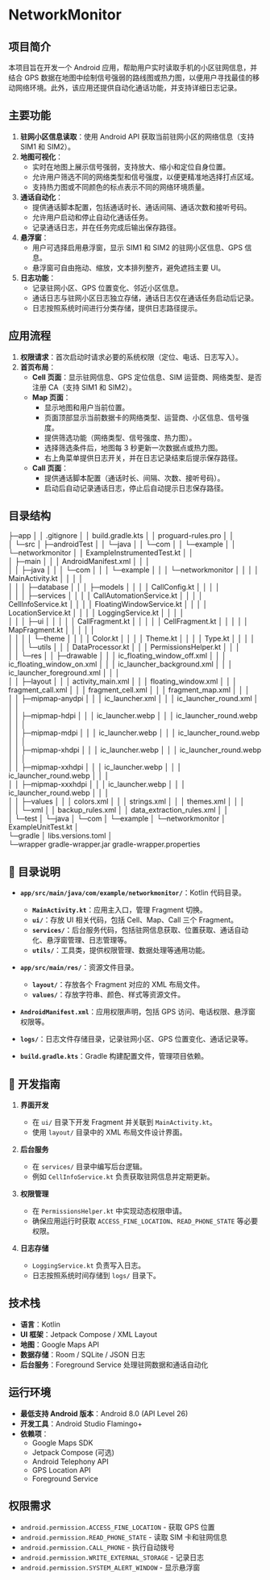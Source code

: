 # NetworkMonitor

## 项目简介
本项目旨在开发一个 Android 应用，帮助用户实时读取手机的小区驻网信息，并结合 GPS 数据在地图中绘制信号强弱的路线图或热力图，以便用户寻找最佳的移动网络环境。此外，该应用还提供自动化通话功能，并支持详细日志记录。

## 主要功能
1. **驻网小区信息读取**：使用 Android API 获取当前驻网小区的网络信息（支持 SIM1 和 SIM2）。
2. **地图可视化**：
   - 实时在地图上展示信号强弱，支持放大、缩小和定位自身位置。
   - 允许用户筛选不同的网络类型和信号强度，以便更精准地选择打点区域。
   - 支持热力图或不同颜色的标点表示不同的网络环境质量。
3. **通话自动化**：
   - 提供通话脚本配置，包括通话时长、通话间隔、通话次数和接听号码。
   - 允许用户启动和停止自动化通话任务。
   - 记录通话日志，并在任务完成后输出保存路径。
4. **悬浮窗**：
   - 用户可选择启用悬浮窗，显示 SIM1 和 SIM2 的驻网小区信息、GPS 信息。
   - 悬浮窗可自由拖动、缩放，文本排列整齐，避免遮挡主要 UI。
5. **日志功能**：
   - 记录驻网小区、GPS 位置变化、邻近小区信息。
   - 通话日志与驻网小区日志独立存储，通话日志仅在通话任务启动后记录。
   - 日志按照系统时间进行分类存储，提供日志路径提示。

## 应用流程
1. **权限请求**：首次启动时请求必要的系统权限（定位、电话、日志写入）。
2. **首页布局**：
   - **Cell 页面**：显示驻网信息、GPS 定位信息、SIM 运营商、网络类型、是否注册 CA（支持 SIM1 和 SIM2）。
   - **Map 页面**：
     - 显示地图和用户当前位置。
     - 页面顶部显示当前数据卡的网络类型、运营商、小区信息、信号强度。
     - 提供筛选功能（网络类型、信号强度、热力图）。
     - 选择筛选条件后，地图每 3 秒更新一次数据点或热力图。
     - 右上角菜单提供日志开关，并在日志记录结束后提示保存路径。
   - **Call 页面**：
     - 提供通话脚本配置（通话时长、间隔、次数、接听号码）。
     - 启动后自动记录通话日志，停止后自动提示日志保存路径。

## 目录结构
├─app
│  │  .gitignore
│  │  build.gradle.kts
│  │  proguard-rules.pro
│  │  
│  └─src
│      ├─androidTest
│      │  └─java
│      │      └─com
│      │          └─example
│      │              └─networkmonitor
│      │                      ExampleInstrumentedTest.kt
│      │                      
│      ├─main
│      │  │  AndroidManifest.xml
│      │  │  
│      │  ├─java
│      │  │  └─com
│      │  │      └─example
│      │  │          └─networkmonitor
│      │  │              │  MainActivity.kt
│      │  │              │  
│      │  │              ├─database
│      │  │              ├─models
│      │  │              │      CallConfig.kt
│      │  │              │      
│      │  │              ├─services
│      │  │              │      CallAutomationService.kt
│      │  │              │      CellInfoService.kt
│      │  │              │      FloatingWindowService.kt
│      │  │              │      LocationService.kt
│      │  │              │      LoggingService.kt
│      │  │              │      
│      │  │              ├─ui
│      │  │              │  │  CallFragment.kt
│      │  │              │  │  CellFragment.kt
│      │  │              │  │  MapFragment.kt
│      │  │              │  │  
│      │  │              │  └─theme
│      │  │              │          Color.kt
│      │  │              │          Theme.kt
│      │  │              │          Type.kt
│      │  │              │          
│      │  │              └─utils
│      │  │                      DataProcessor.kt
│      │  │                      PermissionsHelper.kt
│      │  │                      
│      │  └─res
│      │      ├─drawable
│      │      │      ic_floating_window_off.xml
│      │      │      ic_floating_window_on.xml
│      │      │      ic_launcher_background.xml
│      │      │      ic_launcher_foreground.xml
│      │      │      
│      │      ├─layout
│      │      │      activity_main.xml
│      │      │      floating_window.xml
│      │      │      fragment_call.xml
│      │      │      fragment_cell.xml
│      │      │      fragment_map.xml
│      │      │      
│      │      ├─mipmap-anydpi
│      │      │      ic_launcher.xml
│      │      │      ic_launcher_round.xml
│      │      │      
│      │      ├─mipmap-hdpi
│      │      │      ic_launcher.webp
│      │      │      ic_launcher_round.webp
│      │      │      
│      │      ├─mipmap-mdpi
│      │      │      ic_launcher.webp
│      │      │      ic_launcher_round.webp
│      │      │      
│      │      ├─mipmap-xhdpi
│      │      │      ic_launcher.webp
│      │      │      ic_launcher_round.webp
│      │      │      
│      │      ├─mipmap-xxhdpi
│      │      │      ic_launcher.webp
│      │      │      ic_launcher_round.webp
│      │      │      
│      │      ├─mipmap-xxxhdpi
│      │      │      ic_launcher.webp
│      │      │      ic_launcher_round.webp
│      │      │      
│      │      ├─values
│      │      │      colors.xml
│      │      │      strings.xml
│      │      │      themes.xml
│      │      │      
│      │      └─xml
│      │              backup_rules.xml
│      │              data_extraction_rules.xml
│      │              
│      └─test
│          └─java
│              └─com
│                  └─example
│                      └─networkmonitor
│                              ExampleUnitTest.kt
│                              
└─gradle
    │  libs.versions.toml
    │  
    └─wrapper
            gradle-wrapper.jar
            gradle-wrapper.properties
            

            

            


## 📌 目录说明
- **`app/src/main/java/com/example/networkmonitor/`**：Kotlin 代码目录。
  - **`MainActivity.kt`**：应用主入口，管理 Fragment 切换。
  - **`ui/`**：存放 UI 相关代码，包括 Cell、Map、Call 三个 Fragment。
  - **`services/`**：后台服务代码，包括驻网信息获取、位置获取、通话自动化、悬浮窗管理、日志管理等。
  - **`utils/`**：工具类，提供权限管理、数据处理等通用功能。

- **`app/src/main/res/`**：资源文件目录。
  - **`layout/`**：存放各个 Fragment 对应的 XML 布局文件。
  - **`values/`**：存放字符串、颜色、样式等资源文件。

- **`AndroidManifest.xml`**：应用权限声明，包括 GPS 访问、电话权限、悬浮窗权限等。

- **`logs/`**：日志文件存储目录，记录驻网小区、GPS 位置变化、通话记录等。

- **`build.gradle.kts`**：Gradle 构建配置文件，管理项目依赖。

## 🎯 开发指南
1. **界面开发**
   - 在 `ui/` 目录下开发 Fragment 并关联到 `MainActivity.kt`。
   - 使用 `layout/` 目录中的 XML 布局文件设计界面。

2. **后台服务**
   - 在 `services/` 目录中编写后台逻辑。
   - 例如 `CellInfoService.kt` 负责获取驻网信息并定期更新。

3. **权限管理**
   - 在 `PermissionsHelper.kt` 中实现动态权限申请。
   - 确保应用运行时获取 `ACCESS_FINE_LOCATION`、`READ_PHONE_STATE` 等必要权限。

4. **日志存储**
   - `LoggingService.kt` 负责写入日志。
   - 日志按照系统时间存储到 `logs/` 目录下。


## 技术栈
- **语言**：Kotlin
- **UI 框架**：Jetpack Compose / XML Layout
- **地图**：Google Maps API
- **数据存储**：Room / SQLite / JSON 日志
- **后台服务**：Foreground Service 处理驻网数据和通话自动化

## 运行环境
- **最低支持 Android 版本**：Android 8.0 (API Level 26)
- **开发工具**：Android Studio Flamingo+
- **依赖项**：
  - Google Maps SDK
  - Jetpack Compose (可选)
  - Android Telephony API
  - GPS Location API
  - Foreground Service

## 权限需求
- `android.permission.ACCESS_FINE_LOCATION` - 获取 GPS 位置
- `android.permission.READ_PHONE_STATE` - 读取 SIM 卡和驻网信息
- `android.permission.CALL_PHONE` - 执行自动拨号
- `android.permission.WRITE_EXTERNAL_STORAGE` - 记录日志
- `android.permission.SYSTEM_ALERT_WINDOW` - 显示悬浮窗
